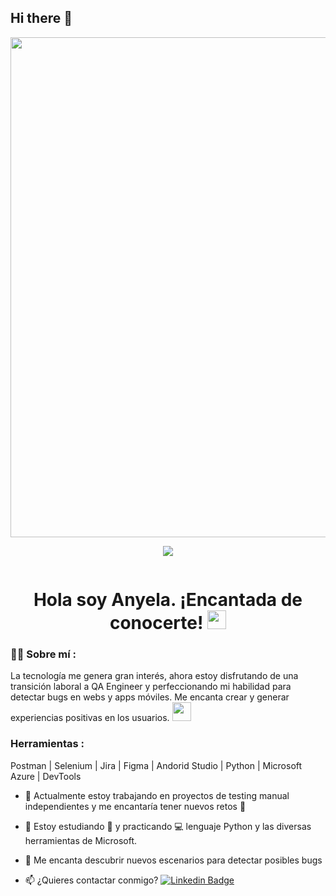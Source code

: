 ## Hi there 👋
<div id="header" align="center">
  <img decoding="async" src="https://github.com/anyelaml/banner/blob/master/banner%20nuevo.jpg" 
    width="800"/>

  [![](https://img.shields.io/badge/LinkedIn-0077B5?style=for-the-badge&logo=linkedin&logoColor=white)](https://www.linkedin.com/in/anyela-m%C3%A1laga-lazarte-4a3904127/)


  <div id="badges" align="center">
<img decoding="async" src="https://komarev.com/ghpvc/?username=anyelaml&color=brightgreen" alt=""/>
</div>

<h1>
  Hola soy Anyela. ¡Encantada de conocerte!
  <img decoding="async" src="https://media.giphy.com/media/hvRJCLFzcasrR4ia7z/giphy.gif" width="30px"/>
</h1>

<div id="header" align="left">

### :woman_technologist: Sobre mí :
La tecnología me genera gran interés, ahora estoy disfrutando de una transición laboral a QA Engineer y perfeccionando mi habilidad para detectar bugs en webs y apps móviles. Me encanta crear y generar experiencias positivas en los usuarios. <img decoding="async" src="https://media.giphy.com/media/WUlplcMpOCEmTGBtBW/giphy.gif" width="30">

### Herramientas :
Postman | Selenium | Jira | Figma | Andorid Studio | Python | Microsoft Azure | DevTools 

* :telescope: Actualmente estoy trabajando en proyectos de testing manual independientes y me encantaría tener nuevos retos :muscle:

* :seedling: Estoy estudiando :blue_book: y practicando :computer: lenguaje Python y las diversas herramientas de Microsoft.

* :heartbeat: Me encanta descubrir nuevos escenarios para detectar posibles bugs

* :mailbox: ¿Quieres contactar conmigo? [![Linkedin Badge](https://img.shields.io/badge/-Anyela-blue?style=flat&logo=Linkedin&logoColor=white)](https://www.linkedin.com/in/anyelaml/)
  
<!-- **anyelaml/anyelaml** is a ✨ _special_ ✨ repository because its `README.md` (this file) appears on your GitHub profile.

Here are some ideas to get you started:

- 🔭 I’m currently working on ...
- 🌱 I’m currently learning ...
- 👯 I’m looking to collaborate on ...
- 🤔 I’m looking for help with ...
- 💬 Ask me about ...
- 📫 How to reach me: ...
- 😄 Pronouns: ...
- ⚡ Fun fact: ...
-->
